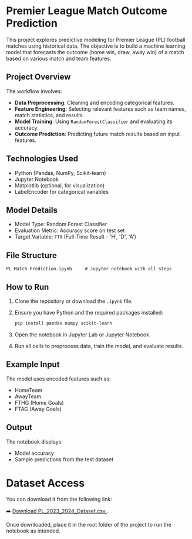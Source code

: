 
# Premier League Match Outcome Prediction

This project explores predictive modeling for Premier League (PL) football matches using historical data. The objective is to build a machine learning model that forecasts the outcome (home win, draw, away win) of a match based on various match and team features.

## Project Overview

The workflow involves:

* **Data Preprocessing**: Cleaning and encoding categorical features.
* **Feature Engineering**: Selecting relevant features such as team names, match statistics, and results.
* **Model Training**: Using `RandomForestClassifier` and evaluating its accuracy.
* **Outcome Prediction**: Predicting future match results based on input features.

## Technologies Used

* Python (Pandas, NumPy, Scikit-learn)
* Jupyter Notebook
* Matplotlib (optional, for visualization)
* LabelEncoder for categorical variables

## Model Details

* Model Type: Random Forest Classifier
* Evaluation Metric: Accuracy score on test set
* Target Variable: `FTR` (Full-Time Result - 'H', 'D', 'A')

## File Structure

```
PL Match Prediction.ipynb     # Jupyter notebook with all steps
```

## How to Run

1. Clone the repository or download the `.ipynb` file.
2. Ensure you have Python and the required packages installed:

   ```bash
   pip install pandas numpy scikit-learn
   ```
3. Open the notebook in Jupyter Lab or Jupyter Notebook.
4. Run all cells to preprocess data, train the model, and evaluate results.

## Example Input

The model uses encoded features such as:

* HomeTeam
* AwayTeam
* FTHG (Home Goals)
* FTAG (Away Goals)

## Output

The notebook displays:

* Model accuracy
* Sample predictions from the test dataset


# Dataset Access

You can download it from the following link:

➡️ [Download PL_2023_2024_Dataset.csv ](https://www.football-data.co.uk/mmz4281/2324/E0.csv).

Once downloaded, place it in the root folder of the project to run the notebook as intended.
